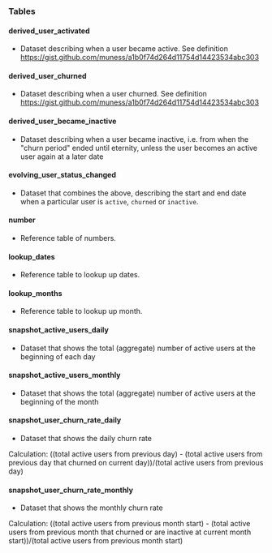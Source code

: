 ### Tables

#### derived_user_activated
* Dataset describing when a user became active. See definition https://gist.github.com/muness/a1b0f74d264d11754d14423534abc303

#### derived_user_churned
* Dataset describing when a user churned. See definition https://gist.github.com/muness/a1b0f74d264d11754d14423534abc303

#### derived_user_became_inactive
* Dataset describing when a user became inactive, i.e. from when the "churn period" ended until eternity, unless the user becomes an active user again at a later date

#### evolving_user_status_changed
* Dataset that combines the above, describing the start and end date when a particular user is `active`, `churned` or `inactive`.

#### number
* Reference table of numbers.

#### lookup_dates
* Reference table to lookup up dates.

#### lookup_months
* Reference table to lookup up month.

#### snapshot_active_users_daily
* Dataset that shows the total (aggregate) number of active users at the beginning of each day

#### snapshot_active_users_monthly
* Dataset that shows the total (aggregate) number of active users at the beginning of the month

#### snapshot_user_churn_rate_daily
* Dataset that shows the daily churn rate

Calculation:
((total active users from previous day) - (total active users from previous day that churned on current day))/(total active users from previous day)

#### snapshot_user_churn_rate_monthly
* Dataset that shows the monthly churn rate

Calculation:
((total active users from previous month start) - (total active users from previous month that churned or are inactive at current month start))/(total active users from previous month start)
